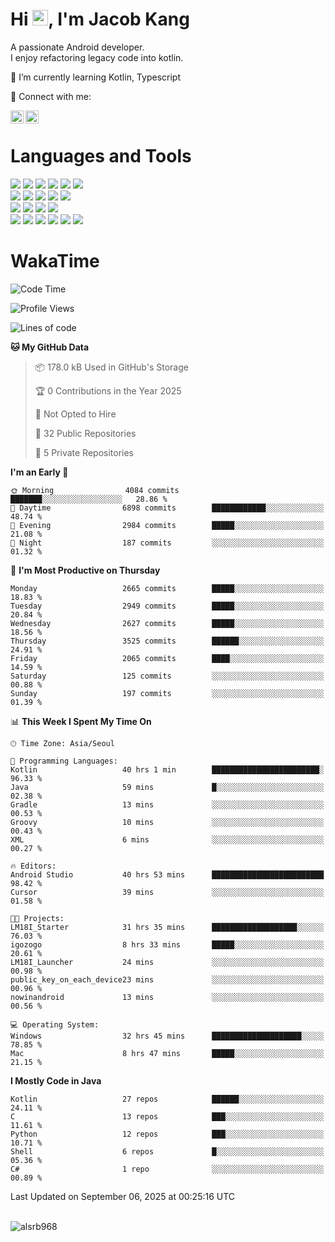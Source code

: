 # Hi <img src="https://media.giphy.com/media/hvRJCLFzcasrR4ia7z/giphy.gif" width="25px">, I'm Jacob Kang
A passionate Android developer.
</br>
I enjoy refactoring legacy code into kotlin.

🌱 I’m currently learning Kotlin, Typescript

🤝 Connect with me:

<a href="https://www.linkedin.com/in/minkyu-kang-b7477b1b2/"><img align="left" src="https://raw.githubusercontent.com/yushi1007/yushi1007/main/images/linkedin.svg" alt="Minkyu Kang | LinkedIn" width="21px"/></a>
<a href="https://www.instagram.com/_jacob_kang/"><img align="left" src="https://raw.githubusercontent.com/yushi1007/yushi1007/main/images/instagram.svg" alt="Jacob Kang | Instagram" width="21px"/></a>

</br>

# Languages and Tools

<div align="left">
<img src="https://img.shields.io/badge/java-007396?logo=java&logoColor=white"/>
<img src="https://img.shields.io/badge/kotlin-7F52FF?logo=kotlin&logoColor=white"/>
<img src="https://img.shields.io/badge/python-3776AB?logo=python&logoColor=white"/>
<img src="https://img.shields.io/badge/bash shell-4EAA25?logo=gnubash&logoColor=white"/>
<img src="https://img.shields.io/badge/c-A8B9CC?logo=c&logoColor=white"/>
<img src="https://img.shields.io/badge/c++-00599C?logo=c%2b%2b&logoColor=white"/>
</div>
<div align="left">
<img src="https://img.shields.io/badge/git-F05032?logo=git&logoColor=white"/>
<img src="https://img.shields.io/badge/github-181717?logo=github&logoColor=white"/>
<img src="https://img.shields.io/badge/mysql-4479A1?logo=mysql&logoColor=white"/>
<img src="https://img.shields.io/badge/sqlite-003B57?logo=sqlite&logoColor=white"/>
<img src="https://img.shields.io/badge/amazon AWS-232F3E?logo=amazonaws&logoColor=white"/>
</div>
<div align="left">
<img src="https://img.shields.io/badge/android-3DDC84?logo=android&logoColor=white"/>
<img src="https://img.shields.io/badge/linux-FCC624?logo=linux&logoColor=white"/>
<img src="https://img.shields.io/badge/flask-000000?logo=flask&logoColor=white"/>
<img src="https://img.shields.io/badge/arduino-00979D?logo=arduino&logoColor=white"/>
</div>
<div align="left">
<img src="https://img.shields.io/badge/slack-4A154B?logo=slack&logoColor=white"/>
<img src="https://img.shields.io/badge/notion-000000?logo=notion&logoColor=white"/>
<img src="https://img.shields.io/badge/jira-0052CC?logo=jira&logoColor=white"/>
<img src="https://img.shields.io/badge/postman-FF6C37?logo=postman&logoColor=white"/>
<img src="https://img.shields.io/badge/intellij-000000?logo=intellijidea&logoColor=white"/>
<img src="https://img.shields.io/badge/pycharm-000000?logo=pycharm&logoColor=white"/>
</div>

# WakaTime

<!--START_SECTION:waka-->
![Code Time](http://img.shields.io/badge/Code%20Time-5%2C296%20hrs%2036%20mins-blue)

![Profile Views](http://img.shields.io/badge/Profile%20Views-0-blue)

![Lines of code](https://img.shields.io/badge/From%20Hello%20World%20I%27ve%20Written-5.9%20million%20lines%20of%20code-blue)

**🐱 My GitHub Data** 

> 📦 178.0 kB Used in GitHub's Storage 
 > 
> 🏆 0 Contributions in the Year 2025
 > 
> 🚫 Not Opted to Hire
 > 
> 📜 32 Public Repositories 
 > 
> 🔑 5 Private Repositories 
 > 
**I'm an Early 🐤** 

```text
🌞 Morning                4084 commits        ███████░░░░░░░░░░░░░░░░░░   28.86 % 
🌆 Daytime                6898 commits        ████████████░░░░░░░░░░░░░   48.74 % 
🌃 Evening                2984 commits        █████░░░░░░░░░░░░░░░░░░░░   21.08 % 
🌙 Night                  187 commits         ░░░░░░░░░░░░░░░░░░░░░░░░░   01.32 % 
```
📅 **I'm Most Productive on Thursday** 

```text
Monday                   2665 commits        █████░░░░░░░░░░░░░░░░░░░░   18.83 % 
Tuesday                  2949 commits        █████░░░░░░░░░░░░░░░░░░░░   20.84 % 
Wednesday                2627 commits        █████░░░░░░░░░░░░░░░░░░░░   18.56 % 
Thursday                 3525 commits        ██████░░░░░░░░░░░░░░░░░░░   24.91 % 
Friday                   2065 commits        ████░░░░░░░░░░░░░░░░░░░░░   14.59 % 
Saturday                 125 commits         ░░░░░░░░░░░░░░░░░░░░░░░░░   00.88 % 
Sunday                   197 commits         ░░░░░░░░░░░░░░░░░░░░░░░░░   01.39 % 
```


📊 **This Week I Spent My Time On** 

```text
🕑︎ Time Zone: Asia/Seoul

💬 Programming Languages: 
Kotlin                   40 hrs 1 min        ████████████████████████░   96.33 % 
Java                     59 mins             █░░░░░░░░░░░░░░░░░░░░░░░░   02.38 % 
Gradle                   13 mins             ░░░░░░░░░░░░░░░░░░░░░░░░░   00.53 % 
Groovy                   10 mins             ░░░░░░░░░░░░░░░░░░░░░░░░░   00.43 % 
XML                      6 mins              ░░░░░░░░░░░░░░░░░░░░░░░░░   00.27 % 

🔥 Editors: 
Android Studio           40 hrs 53 mins      █████████████████████████   98.42 % 
Cursor                   39 mins             ░░░░░░░░░░░░░░░░░░░░░░░░░   01.58 % 

🐱‍💻 Projects: 
LM18I_Starter            31 hrs 35 mins      ███████████████████░░░░░░   76.03 % 
igozogo                  8 hrs 33 mins       █████░░░░░░░░░░░░░░░░░░░░   20.61 % 
LM18I_Launcher           24 mins             ░░░░░░░░░░░░░░░░░░░░░░░░░   00.98 % 
public_key_on_each_device23 mins             ░░░░░░░░░░░░░░░░░░░░░░░░░   00.96 % 
nowinandroid             13 mins             ░░░░░░░░░░░░░░░░░░░░░░░░░   00.56 % 

💻 Operating System: 
Windows                  32 hrs 45 mins      ████████████████████░░░░░   78.85 % 
Mac                      8 hrs 47 mins       █████░░░░░░░░░░░░░░░░░░░░   21.15 % 
```

**I Mostly Code in Java** 

```text
Kotlin                   27 repos            ██████░░░░░░░░░░░░░░░░░░░   24.11 % 
C                        13 repos            ███░░░░░░░░░░░░░░░░░░░░░░   11.61 % 
Python                   12 repos            ███░░░░░░░░░░░░░░░░░░░░░░   10.71 % 
Shell                    6 repos             █░░░░░░░░░░░░░░░░░░░░░░░░   05.36 % 
C#                       1 repo              ░░░░░░░░░░░░░░░░░░░░░░░░░   00.89 % 
```




 Last Updated on September 06, 2025 at 00:25:16 UTC
<!--END_SECTION:waka-->

</br>

<div align="left">
<img align="left" src="https://github-readme-stats.vercel.app/api/top-langs?username=alsrb968&show_icons=true&locale=en&layout=compact&theme=dark" alt="alsrb968" />
</div>
